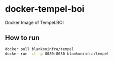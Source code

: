 # docker-tempel-boi

Docker Image of Tempel.BOI

## How to run

```sh
docker pull blankoninfra/tempel
docker run -it -p 8080:8080 blankoninfra/tempel
```
